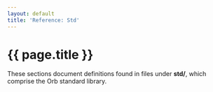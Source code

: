```yaml
---
layout: default
title: 'Reference: Std'
---
```

# {{ page.title }}

These sections document definitions found in files under **std/**, which comprise the Orb standard library.